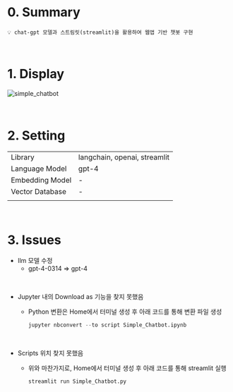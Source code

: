 # 0. Summary

    💡 chat-gpt 모델과 스트림릿(streamlit)을 활용하여 웹앱 기반 챗봇 구현

<br>

# 1. Display

![simple_chatbot](https://github.com/KJH0406/Langchain_study/assets/109582129/abe9f0a0-05e0-4fa3-bf6e-752e42dc7c39)

<br>

# 2. Setting

|                 |                              |
| --------------- | ---------------------------- |
| Library         | langchain, openai, streamlit |
| Language Model  | gpt-4                        |
| Embedding Model | -                            |
| Vector Database | -                            |
|                 |                              |

<br>

# 3. Issues

- llm 모델 수정
  - gpt-4-0314 ⇒ gpt-4

 <br>

- Jupyter 내의 Download as 기능을 찾지 못했음

  - Python 변환은 Home에서 터미널 생성 후 아래 코드를 통해 변환 파일 생성
    ```python
    jupyter nbconvert --to script Simple_Chatbot.ipynb
    ```

<br>

- Scripts 위치 찾지 못했음

  - 위와 마찬가지로, Home에서 터미널 생성 후 아래 코드를 통해 streamlit 실행

    ```python
    streamlit run Simple_Chatbot.py
    ```
